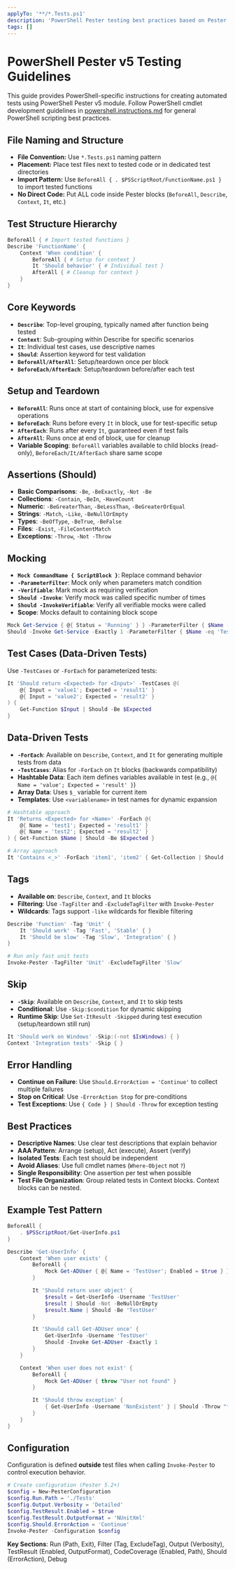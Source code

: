 ```yaml
---
applyTo: '**/*.Tests.ps1'
description: 'PowerShell Pester testing best practices based on Pester v5 conventions'
tags: []
---
```


# PowerShell Pester v5 Testing Guidelines

This guide provides PowerShell-specific instructions for creating automated tests using PowerShell Pester v5 module. Follow PowerShell cmdlet development guidelines in [powershell.instructions.md](./powershell.instructions.md) for general PowerShell scripting best practices.

## File Naming and Structure

- **File Convention:** Use `*.Tests.ps1` naming pattern
- **Placement:** Place test files next to tested code or in dedicated test directories
- **Import Pattern:** Use `BeforeAll { . $PSScriptRoot/FunctionName.ps1 }` to import tested functions
- **No Direct Code:** Put ALL code inside Pester blocks (`BeforeAll`, `Describe`, `Context`, `It`, etc.)

## Test Structure Hierarchy

```powershell
BeforeAll { # Import tested functions }
Describe 'FunctionName' {
    Context 'When condition' {
        BeforeAll { # Setup for context }
        It 'Should behavior' { # Individual test }
        AfterAll { # Cleanup for context }
    }
}
```

## Core Keywords

- **`Describe`**: Top-level grouping, typically named after function being tested
- **`Context`**: Sub-grouping within Describe for specific scenarios
- **`It`**: Individual test cases, use descriptive names
- **`Should`**: Assertion keyword for test validation
- **`BeforeAll/AfterAll`**: Setup/teardown once per block
- **`BeforeEach/AfterEach`**: Setup/teardown before/after each test

## Setup and Teardown

- **`BeforeAll`**: Runs once at start of containing block, use for expensive operations
- **`BeforeEach`**: Runs before every `It` in block, use for test-specific setup
- **`AfterEach`**: Runs after every `It`, guaranteed even if test fails
- **`AfterAll`**: Runs once at end of block, use for cleanup
- **Variable Scoping**: `BeforeAll` variables available to child blocks (read-only), `BeforeEach/It/AfterEach` share same scope

## Assertions (Should)

- **Basic Comparisons**: `-Be`, `-BeExactly`, `-Not -Be`
- **Collections**: `-Contain`, `-BeIn`, `-HaveCount`
- **Numeric**: `-BeGreaterThan`, `-BeLessThan`, `-BeGreaterOrEqual`
- **Strings**: `-Match`, `-Like`, `-BeNullOrEmpty`
- **Types**: `-BeOfType`, `-BeTrue`, `-BeFalse`
- **Files**: `-Exist`, `-FileContentMatch`
- **Exceptions**: `-Throw`, `-Not -Throw`

## Mocking

- **`Mock CommandName { ScriptBlock }`**: Replace command behavior
- **`-ParameterFilter`**: Mock only when parameters match condition
- **`-Verifiable`**: Mark mock as requiring verification
- **`Should -Invoke`**: Verify mock was called specific number of times
- **`Should -InvokeVerifiable`**: Verify all verifiable mocks were called
- **Scope**: Mocks default to containing block scope

```powershell
Mock Get-Service { @{ Status = 'Running' } } -ParameterFilter { $Name -eq 'TestService' }
Should -Invoke Get-Service -Exactly 1 -ParameterFilter { $Name -eq 'TestService' }
```

## Test Cases (Data-Driven Tests)

Use `-TestCases` or `-ForEach` for parameterized tests:

```powershell
It 'Should return <Expected> for <Input>' -TestCases @(
    @{ Input = 'value1'; Expected = 'result1' }
    @{ Input = 'value2'; Expected = 'result2' }
) {
    Get-Function $Input | Should -Be $Expected
}
```

## Data-Driven Tests

- **`-ForEach`**: Available on `Describe`, `Context`, and `It` for generating multiple tests from data
- **`-TestCases`**: Alias for `-ForEach` on `It` blocks (backwards compatibility)
- **Hashtable Data**: Each item defines variables available in test (e.g., `@{ Name = 'value'; Expected = 'result' }`)
- **Array Data**: Uses `$_` variable for current item
- **Templates**: Use `<variablename>` in test names for dynamic expansion

```powershell
# Hashtable approach
It 'Returns <Expected> for <Name>' -ForEach @(
    @{ Name = 'test1'; Expected = 'result1' }
    @{ Name = 'test2'; Expected = 'result2' }
) { Get-Function $Name | Should -Be $Expected }

# Array approach
It 'Contains <_>' -ForEach 'item1', 'item2' { Get-Collection | Should -Contain $_ }
```

## Tags

- **Available on**: `Describe`, `Context`, and `It` blocks
- **Filtering**: Use `-TagFilter` and `-ExcludeTagFilter` with `Invoke-Pester`
- **Wildcards**: Tags support `-like` wildcards for flexible filtering

```powershell
Describe 'Function' -Tag 'Unit' {
    It 'Should work' -Tag 'Fast', 'Stable' { }
    It 'Should be slow' -Tag 'Slow', 'Integration' { }
}

# Run only fast unit tests
Invoke-Pester -TagFilter 'Unit' -ExcludeTagFilter 'Slow'
```

## Skip

- **`-Skip`**: Available on `Describe`, `Context`, and `It` to skip tests
- **Conditional**: Use `-Skip:$condition` for dynamic skipping
- **Runtime Skip**: Use `Set-ItResult -Skipped` during test execution (setup/teardown still run)

```powershell
It 'Should work on Windows' -Skip:(-not $IsWindows) { }
Context 'Integration tests' -Skip { }
```

## Error Handling

- **Continue on Failure**: Use `Should.ErrorAction = 'Continue'` to collect multiple failures
- **Stop on Critical**: Use `-ErrorAction Stop` for pre-conditions
- **Test Exceptions**: Use `{ Code } | Should -Throw` for exception testing

## Best Practices

- **Descriptive Names**: Use clear test descriptions that explain behavior
- **AAA Pattern**: Arrange (setup), Act (execute), Assert (verify)
- **Isolated Tests**: Each test should be independent
- **Avoid Aliases**: Use full cmdlet names (`Where-Object` not `?`)
- **Single Responsibility**: One assertion per test when possible
- **Test File Organization**: Group related tests in Context blocks. Context blocks can be nested.

## Example Test Pattern

```powershell
BeforeAll {
    . $PSScriptRoot/Get-UserInfo.ps1
}

Describe 'Get-UserInfo' {
    Context 'When user exists' {
        BeforeAll {
            Mock Get-ADUser { @{ Name = 'TestUser'; Enabled = $true } }
        }

        It 'Should return user object' {
            $result = Get-UserInfo -Username 'TestUser'
            $result | Should -Not -BeNullOrEmpty
            $result.Name | Should -Be 'TestUser'
        }

        It 'Should call Get-ADUser once' {
            Get-UserInfo -Username 'TestUser'
            Should -Invoke Get-ADUser -Exactly 1
        }
    }

    Context 'When user does not exist' {
        BeforeAll {
            Mock Get-ADUser { throw "User not found" }
        }

        It 'Should throw exception' {
            { Get-UserInfo -Username 'NonExistent' } | Should -Throw "*not found*"
        }
    }
}
```

## Configuration

Configuration is defined **outside** test files when calling `Invoke-Pester` to control execution behavior.

```powershell
# Create configuration (Pester 5.2+)
$config = New-PesterConfiguration
$config.Run.Path = './Tests'
$config.Output.Verbosity = 'Detailed'
$config.TestResult.Enabled = $true
$config.TestResult.OutputFormat = 'NUnitXml'
$config.Should.ErrorAction = 'Continue'
Invoke-Pester -Configuration $config
```

**Key Sections**: Run (Path, Exit), Filter (Tag, ExcludeTag), Output (Verbosity), TestResult (Enabled, OutputFormat), CodeCoverage (Enabled, Path), Should (ErrorAction), Debug
